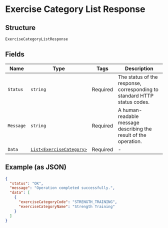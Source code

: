 
# Exercise Category List Response

## Structure

`ExerciseCategoryListResponse`

## Fields

| Name | Type | Tags | Description |
|  --- | --- | --- | --- |
| `Status` | `string` | Required | The status of the response, corresponding to standard HTTP status codes. |
| `Message` | `string` | Required | A human-readable message describing the result of the operation. |
| `Data` | [`List<ExerciseCategory>`](../../doc/models/exercise-category.md) | Required | - |

## Example (as JSON)

```json
{
  "status": "OK",
  "message": "Operation completed successfully.",
  "data": [
    {
      "exerciseCategoryCode": "STRENGTH_TRAINING",
      "exerciseCategoryName": "Strength Training"
    }
  ]
}
```


